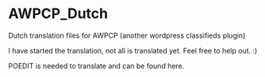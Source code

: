 AWPCP_Dutch
===========

Dutch translation files for AWPCP (another wordpress classifieds plugin)

I have started the translation, not all is translated yet.
Feel free to help out. :)

POEDIT is needed to translate and can be found here.
